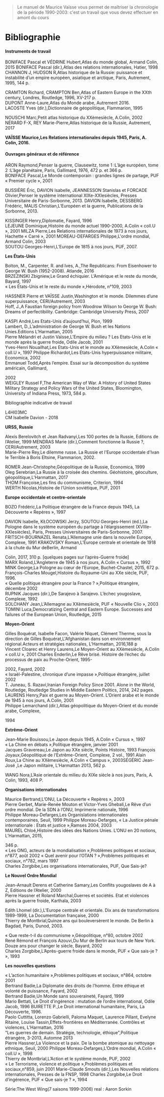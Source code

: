 > Le manuel de Maurice Vaïsse vous permet de maîtriser la chronologie de la période 1990-2003: c'est un travail que vous devez effectuer en amont du cours



# Bibliographie

#### 

#### Instruments de travail

BONIFACE Pascal et VÉDRINE Hubert,Atlas du monde global, Armand Colin, 2015 BONIFACE Pascal \(dir.\),Atlas des relations internationales, Hatier, 1998  
 CHANNON J, HUDSON R,Atlas historique de la Russie: puissance et instabilité d’un empire européen, asiatique et arctique, Paris, Autrement, 1995, 144 p.

CRAMTON Richard, CRAMPTON Ben,Atlas of Eastern Europe in the XXth century, Londres, Routledge, 1996, XV-217 p.  
 DUPONT Anne-Laure,Atlas du Monde arabe, Autrement 2016.  
 LACOSTE Yves \(dir.\),Dictionnaire de géopolitique, Flammarion, 1995

NOUSCHI Marc,Petit atlas historique du XXèmesiècle, A.Colin, 2002  
 NÉRARD F-X, REY Marie-Pierre,Atlas historique de la Russie, Autrement, 2017

**VAÏSSE Maurice,Les Relations internationales depuis 1945, Paris, A. Colin, 2016.**



#### Ouvrages généraux et de référence

ARON Raymond,Penser la guerre, Clausewitz, tome 1 :L’âge européen, tome 2 :L’âge planétaire, Paris, Gallimard, 1976, 472 p. et 366 p.  
 BONIFACE Pascal,Le Monde contemporain : grandes lignes de partage, PUF « Premier cycle », 2001

BUSSIÈRE Éric, DAVION Isabelle, JEANNESSON Stanislas et FORCADE Olivier,Penser le système international XIXe-XXIesiècles, Presses Universitaire de Paris-Sorbonne, 2013. DAVION Isabelle, DESSBERG Frédéric, MALIS Christian,L’Européen et la guerre, Publications de la Sorbonne, 2013.

KISSINGER Henry,Diplomatie, Fayard, 1996  
 LEJEUNE Dominique,Histoire du monde actuel 1990-2000, A.Colin « coll.U », 2001 MILZA Pierre,Les Relations internationales de 1973 à nos jours, Hachette « Carré », 2001 MOREAU-DEFARGES Philippe,L'ordre mondial, Armand Colin, 2003  
 SOUTOU Georges-Henri,L’Europe de 1815 à nos jours, PUF, 2007.

**Les États-Unis**

Bolton, M., Carpenter, R. and Ives, A.,The Republicans: From Eisenhower to George W. Bush \(1952-2008\). Atlande, 2016  
 BRZEZINSKI Zbigniew,Le Grand échiquier. L’Amérique et le reste du monde, Bayard, 1997  
 « Les États-Unis et le reste du monde »,Hérodote, n°109, 2003

HASSNER Pierre et VAÏSSE Justin,Washington et le monde. Dilemmes d’une superpuissance, CERI/Autrement, 2003  
 Hoff, J.,A Faustian foreign policy from Woodrow Wilson to George W. Bush: Dreams of perfectibility. Cambridge: Cambridge University Press, 2007

KASPI André,Les Etats-Unis d’aujourd’hui, Plon, 1999  
 Lambert, D.,L’administration de George W. Bush et les Nations Unies.Editions L’Harmattan, 2005  
 Pierre Mélandri et Justin Vaïsse,L’Empire du milieu ? Les Etats-Unis et le monde après la guerre froide, Odile Jacob, 2001  
 Yves-Henri Nouailhat,Les Etats-Unis et le monde au XXèmesiècle, A.Colin « coll.U », 1997 Philippe Richardot,Les Etats-Unis hyperpuissance militaire, Economica, 2002  
 Emmanuel Todd,Après l’empire. Essai sur la décomposition du système américain, Gallimard,

2002  
 WEIGLEY Russel F,The American Way of War. A History of United States Military Strategy and Policy Wars of the United States, Bloomington, University of Indiana Press, 1973, 584 p.

Bibliographie indicative de travail

L4HI03MC  
 CM Isabelle Davion - 2018

**URSS, Russie**

Alexis Berelovitch et Jean Radvanyi,Les 100 portes de la Russie, Editions de l’Atelier, 1999 MENDRAS Marie \(dir.\),Comment fonctionne la Russie ?, CERI/Autrement, 2003  
 Marie-Pierre Rey,Le dilemme russe. La Russie et l'Europe occidentale d'Ivan le Terrible à Boris Eltsine, Flammarion, 2002.

ROMER Jean-Christophe,Géopolitique de la Russie, Economica, 1999  
 Oleg Serebrian,La Russie à la croisée des chemins. Géohistoire, géoculture, géopolitique,L’Harmattan, 2017  
 THOM Françoise,Les fins du communisme, Criterion, 1994  
 WERTH Nicolas,Histoire de l’Union soviétique, PUF, 2001

**Europe occidentale et centre-orientale**

BOZO Frédéric,La Politique étrangère de la France depuis 1945, La Découverte « Repères », 1997

DAVION Isabelle, KŁOCOWSKI Jerzy, SOUTOU Georges-Henri \(éd.\),La Pologne dans le système européen du partage à l’élargissement \(XVIIIe–XXIesiècles\), Paris, Presses Universitaires de Paris-Sorbonne, 2007.  
 FRITSCH-BOURNAZEL Renata,L’Allemagne unie dans la nouvelle Europe, Complexe, 1991 KRAKOVSKY Roman,L’Europe centrale et orientale de 1918 à la chute du Mur deBerlin, Armand

Colin, 2017, 310 p. \[quelques pages sur l’après-Guerre froide\]  
 MARX Roland,L’Angleterre de 1945 à nos jours, A.Colin « Cursus », 1992  
 MINK George,La Pologne au cœur de l’Europe, Buchet-Chastel, 2015, 672 p.  
 François-Charles Mougel,Histoire du Royaume-Uni au XXe siècle, PUF, 1996.  
 « Quelle politique étrangère pour la France ? »,Politique étrangère, décembre 2002  
 RUPNIK Jacques \(dir.\),De Sarajevo à Sarajevo. L’échec yougoslave, Complexe, 1992  
 SOLCHANY Jean,L’Allemagne au XXèmesiècle, PUF « Nouvelle Clio », 2003  
 TOMINI Luca,Democratizing Central and Eastern Europe. Successes and failures of the European Union, Routledge, 2015

**Moyen-Orient**

Gilles Boquérat, Isabelle Facon, Valérie Niquet, Clément Therme, sous la direction de Gilles Boquérat,L'Afghanistan dans son environnement régional.Acteurs et stratégies nationales, L’Harmattan, 2016,188 p  
 Vincent Cloarec et Henry Laurens,Le Moyen-Orient au XXèmesiècle, A.Colin « coll.U », 2001 Charles Enderlin,Le Rêve brisé. Histoire de l’échec du processus de paix au Proche-Orient, 1995-

2002, Fayard, 2002  
 « Israël-Palestine, chronique d’une impasse »,Politique étrangère, juillet 2002  
T. Juneau, S. Razavi,Iranian Foreign Policy Since 2001. Alone in the World, Routledge, Routledge Studies in Middle Eastern Politics, 2014, 242 pages.  
LAURENS Henry,Paix et guerre au Moyen-Orient. L’Orient arabe et le monde de 1945 à nos jours, A.Colin, 2001  
 Philippe Lemarchand \(dir.\),Atlas géopolitique du Moyen-Orient et du monde arabe, Complexe,

1994

**Extrême-Orient**

Jean-Marie Bouissou,Le Japon depuis 1945, A.Colin « Cursus », 1997  
 « La Chine en débats »,Politique étrangère, janvier 2001  
 Jacques Gravereau,Le Japon au XXe siècle, Points Histoire, 1993 François Joyaux,Géopolitique de l’Extrême-Orient, Complexe, 2 vol., 1991 Alain Roux,La Chine au XXèmesiècle, A.Colin « Campus », 2003SÉGÉRIC Jean-José ,Le Japon militaire, L’Harmattan 2013, 562 p.

WANG Nora,L’Asie orientale du milieu du XIXe siècle à nos jours, Paris, A. Colin, 1993, 408 P.

**Organisations internationales**

Maurice Bertrand,L’ONU, La Découverte « Repères », 2003  
 Pierre Gerbet, Marie-Renée Mouton et Victor-Yves Ghebali,Le Rêve d’un ordre mondial. De la SDN à l’ONU, Imprimerie nationale, 1996  
 Philippe Moreau-Defarges,Les Organislations internationales contemporaines, Seuil, 1999 Philippe Moreau-Defarges, « La Justice pénale internationale : Etats et justice »,Ramses 2004, 2003  
 MAUREL Chloé,Histoire des idées des Nations Unies. L’ONU en 20 notions, L’Harmattan, 2015,

346 p.  
 « Les ONG, acteurs de la mondialisation »,Problèmes politiques et sociaux, n°877, août 2002 « Quel avenir pour l’OTAN ? »,Problèmes politiques et sociaux, n°782, mars 1997  
 Charles Zorgbibe,Les organisations internationales, PUF, Que Sais-je?

**Le Nouvel Ordre Mondial**

Jean-Arnault Derens et Catherine Samary,Les Conflits yougoslaves de A à Z, Editions de l’Atelier, 2000  
 Pierre Hassner et Roland Marchal,Guerres et sociétés. Etat et violences après la guerre froide, Karthala, 2003

Edith Lhomel \(dir.\),L’Europe centrale et orientale. Dix ans de transformations 1989-1999, La Documentation française, 2000  
 Thierry de Montbrial,Quinze ans qui bouleversèrent le monde. De Berlin à Bagdad, Paris, Dunod, 2003.

« Que reste-t-il du communisme »,Géopolitique, n°80, octobre 2002  
 René Rémond et François Azouvi,Du Mur de Berlin aux tours de New York. Douze ans pour changer le siècle, Bayard, 2002  
 Charles Zorgbibe,L’Après-guerre froide dans le monde, PUF « Que sais-je ? », 1993

**Les nouvelles questions**

« L’action humanitaire »,Problèmes politiques et sociaux, n°864, octobre 2001  
 Bertrand Badie,La Diplomatie des droits de l’homme. Entre éthique et volonté de puissance, Fayard, 2002  
 Bertrand Badie,Un Monde sans souveraineté, Fayard, 1999  
 Mario Bettati, Le Droit d’ingérence : mutation de l’ordre international, Odile Jacob, 1996 BUIRETTE P.,Le Droit international humanitaire, Paris, La Découverte, 1996.  
 Paolo Cuttitta, Lorenzo Gabrielli, Paloma Maquet, Laurence Pillant, Evelyne Ritaine, Louise Tassin,Effets-frontières en Méditerranée. Contrôles et violences, L’Harmattan, 2016  
 "Les guerres de demain. Stratégie, technologie, éthique",Politique étrangère, 3-2013, Automne 2013  
 Pierre Hassner,La Violence et la paix. De la bombe atomique au nettoyage ethnique, Seuil, 2000 Philippe Moreau-Defarges,L’Ordre mondial, A.Colin « coll.U », 1998  
 Thierry de Montbrial,L’Action et le système monde, PUF, 2002  
 « Le Terrorisme, violence et politique »,Problèmes politiques et sociaux,n°859, juin 2001 Marie-Claude Smouts \(dir.\),Les Nouvelles relations internationales, Presses de la FNSP, 1998 Charles Zorgbibe,Le Droit d’ingérence, PUF « Que sais-je ? », 1994

Série:The West Wing\(7 saisons 1999-2006\) real : Aaron Sorkin



